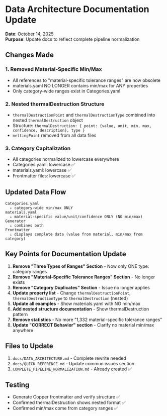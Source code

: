 # Data Architecture Documentation Update

**Date**: October 14, 2025  
**Purpose**: Update docs to reflect complete pipeline normalization

## Changes Made

### 1. **Removed Material-Specific Min/Max**
- All references to "material-specific tolerance ranges" are now obsolete
- materials.yaml NO LONGER contains min/max for ANY properties
- Only category-wide ranges exist in Categories.yaml

### 2. **Nested thermalDestruction Structure**
- `thermalDestructionPoint` and `thermalDestructionType` combined into nested `thermalDestruction` object
- Structure: `thermalDestruction: { point: {value, unit, min, max, confidence, description}, type }`
- `meltingPoint` removed from all data files

### 3. **Category Capitalization**
- All categories normalized to lowercase everywhere
- Categories.yaml: lowercase ✅
- materials.yaml: lowercase ✅
- Frontmatter files: lowercase ✅

## Updated Data Flow

```
Categories.yaml
  ↓ category-wide min/max ONLY
materials.yaml  
  ↓ material-specific value/unit/confidence ONLY (NO min/max)
Generator
  ↓ combines both
Frontmatter
  ↓ displays complete data (value from material, min/max from category)
```

## Key Points for Documentation Update

1. **Remove "Three Types of Ranges" Section** - Now only ONE type: category ranges
2. **Remove "Material-Specific Tolerance Ranges" Section** - No longer exists
3. **Remove "Category Duplicates" Section** - Issue no longer applies
4. **Update property list** - Change `thermalDestructionPoint`, `thermalDestructionType` to `thermalDestruction` (nested)
5. **Update all examples** - Show materials.yaml with NO min/max
6. **Add nested structure documentation** - Show thermalDestruction pattern
7. **Remove statistics** - No more "1,332 material-specific tolerance ranges"
8. **Update "CORRECT Behavior" section** - Clarify no material min/max anywhere

## Files to Update

1. `docs/DATA_ARCHITECTURE.md` - Complete rewrite needed
2. `docs/QUICK_REFERENCE.md` - Update common issues section
3. `COMPLETE_PIPELINE_NORMALIZATION.md` - Already created ✅

## Testing

- Generate Copper frontmatter and verify structure ✅
- Confirmed thermalDestruction shows nested format ✅
- Confirmed min/max come from category ranges ✅
